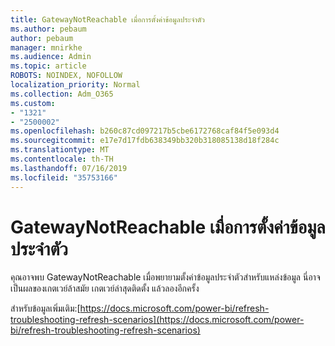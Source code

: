 ```yaml
---
title: GatewayNotReachable เมื่อการตั้งค่าข้อมูลประจำตัว
ms.author: pebaum
author: pebaum
manager: mnirkhe
ms.audience: Admin
ms.topic: article
ROBOTS: NOINDEX, NOFOLLOW
localization_priority: Normal
ms.collection: Adm_O365
ms.custom:
- "1321"
- "2500002"
ms.openlocfilehash: b260c87cd097217b5cbe6172768caf84f5e093d4
ms.sourcegitcommit: e17e7d17fdb638349bb320b318085138d18f284c
ms.translationtype: MT
ms.contentlocale: th-TH
ms.lasthandoff: 07/16/2019
ms.locfileid: "35753166"
---
```

# <a name="gatewaynotreachable-when-setting-credentials"></a>GatewayNotReachable เมื่อการตั้งค่าข้อมูลประจำตัว

คุณอาจพบ GatewayNotReachable เมื่อพยายามตั้งค่าข้อมูลประจำตัวสำหรับแหล่งข้อมูล นี่อาจเป็นผลของเกตเวย์ล้าสมัย เกตเวย์ล่าสุดติดตั้ง แล้วลองอีกครั้ง

สำหรับข้อมูลเพิ่มเติม:[https://docs.microsoft.com/power-bi/refresh-troubleshooting-refresh-scenarios](https://docs.microsoft.com/power-bi/refresh-troubleshooting-refresh-scenarios)

